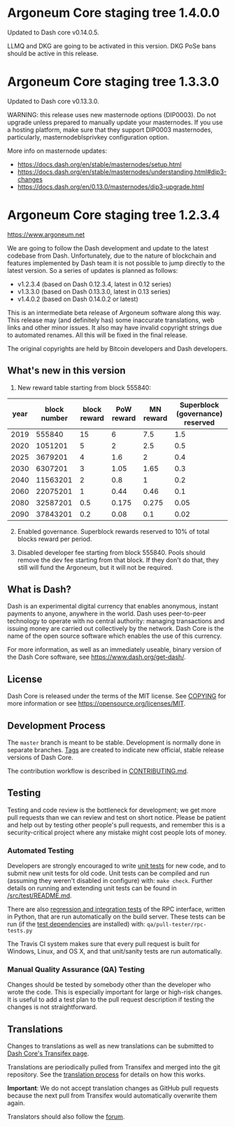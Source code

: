 Argoneum Core staging tree 1.4.0.0
==================================

Updated to Dash core v0.14.0.5.

LLMQ and DKG are going to be activated in this version.
DKG PoSe bans should be active in this release.


Argoneum Core staging tree 1.3.3.0
==================================

Updated to Dash core v0.13.3.0.

WARNING: this release uses new masternode options (DIP0003). Do not upgrade unless
prepared to manually update your masternodes. If you use a hosting platform, make
sure that they support DIP0003 masternodes, particularly, masternodeblsprivkey
configuration option.

More info on masternode updates:
 - https://docs.dash.org/en/stable/masternodes/setup.html
 - https://docs.dash.org/en/stable/masternodes/understanding.html#dip3-changes
 - https://docs.dash.org/en/0.13.0/masternodes/dip3-upgrade.html



Argoneum Core staging tree 1.2.3.4
==================================

https://www.argoneum.net

We are going to follow the Dash development and update to the latest codebase
from Dash. Unfortunately, due to the nature of blockchain and features implemented
by Dash team it is not possible to jump directly to the latest version. So a
series of updates is planned as follows:

 - v1.2.3.4 (based on Dash 0.12.3.4, latest in 0.12 series)
 - v1.3.3.0 (based on Dash 0.13.3.0, latest in 0.13 series)
 - v1.4.0.2 (based on Dash 0.14.0.2 or latest)

This is an intermediate beta release of Argoneum software along this way.
This release may (and definitely has) some inaccurate translations, web links
and other minor issues. It also may have invalid copyright strings due to
automated renames. All this will be fixed in the final release.

The original copyrights are held by Bitcoin developers and Dash developers.


What's new in this version
--------------------------

1. New reward table starting from block 555840:

| year | block number | block reward | PoW reward | MN reward | Superblock (governance) reserved |
|------|--------------|--------------|------------|-----------|----------------------------------|
| 2019 |     555840   |       15     |      6     |    7.5    |               1.5                |
| 2020 |    1051201   |        5     |      2     |    2.5    |               0.5                |
| 2025 |    3679201   |        4     |    1.6     |      2    |               0.4                |
| 2030 |    6307201   |        3     |   1.05     |   1.65    |               0.3                |
| 2040 |   11563201   |        2     |    0.8     |      1    |               0.2                |
| 2060 |   22075201   |        1     |   0.44     |   0.46    |               0.1                |
| 2080 |   32587201   |      0.5     |  0.175     |  0.275    |              0.05                |
| 2090 |   37843201   |      0.2     |   0.08     |    0.1    |              0.02                |

2. Enabled governance. Superblock rewards reserved to 10% of total blocks reward per period.

3. Disabled developer fee starting from block 555840. Pools should remove the dev fee starting
   from that block. If they don't do that, they still will fund the Argoneum, but it will not be
   required.



What is Dash?
----------------

Dash is an experimental digital currency that enables anonymous, instant
payments to anyone, anywhere in the world. Dash uses peer-to-peer technology
to operate with no central authority: managing transactions and issuing money
are carried out collectively by the network. Dash Core is the name of the open
source software which enables the use of this currency.

For more information, as well as an immediately useable, binary version of
the Dash Core software, see https://www.dash.org/get-dash/.


License
-------

Dash Core is released under the terms of the MIT license. See [COPYING](COPYING) for more
information or see https://opensource.org/licenses/MIT.

Development Process
-------------------

The `master` branch is meant to be stable. Development is normally done in separate branches.
[Tags](https://github.com/dashpay/dash/tags) are created to indicate new official,
stable release versions of Dash Core.

The contribution workflow is described in [CONTRIBUTING.md](CONTRIBUTING.md).

Testing
-------

Testing and code review is the bottleneck for development; we get more pull
requests than we can review and test on short notice. Please be patient and help out by testing
other people's pull requests, and remember this is a security-critical project where any mistake might cost people
lots of money.

### Automated Testing

Developers are strongly encouraged to write [unit tests](src/test/README.md) for new code, and to
submit new unit tests for old code. Unit tests can be compiled and run
(assuming they weren't disabled in configure) with: `make check`. Further details on running
and extending unit tests can be found in [/src/test/README.md](/src/test/README.md).

There are also [regression and integration tests](/qa) of the RPC interface, written
in Python, that are run automatically on the build server.
These tests can be run (if the [test dependencies](/qa) are installed) with: `qa/pull-tester/rpc-tests.py`

The Travis CI system makes sure that every pull request is built for Windows, Linux, and OS X, and that unit/sanity tests are run automatically.

### Manual Quality Assurance (QA) Testing

Changes should be tested by somebody other than the developer who wrote the
code. This is especially important for large or high-risk changes. It is useful
to add a test plan to the pull request description if testing the changes is
not straightforward.

Translations
------------

Changes to translations as well as new translations can be submitted to
[Dash Core's Transifex page](https://www.transifex.com/projects/p/dash/).

Translations are periodically pulled from Transifex and merged into the git repository. See the
[translation process](doc/translation_process.md) for details on how this works.

**Important**: We do not accept translation changes as GitHub pull requests because the next
pull from Transifex would automatically overwrite them again.

Translators should also follow the [forum](https://www.dash.org/forum/topic/dash-worldwide-collaboration.88/).
